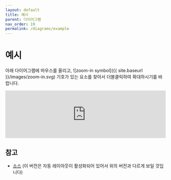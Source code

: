 ```yaml
---
layout: default
title: 예시
parent: 다이어그램
nav_order: 19
permalink: /diagrams/example
---
```


# 예시

아래 다이어그램에 마우스를 올리고,
![zoom-in symbol]({{ site.baseurl }}/images/zoom-in.svg) 기호가 있는 요소를 찾아서 더블클릭하여 확대하시기를 바랍니다.

<script type="text/javascript" src="https://static.structurizr.com/js/structurizr-embed.js"></script>
<iframe id="myEmbeddedDiagram" class="thumbnail" src="https://structurizr.com/embed/36141?diagram=SystemContext&diagramSelector=true&iframe=myEmbeddedDiagram" width="100%" marginwidth="0" marginheight="0" frameborder="0" scrolling="no" allowfullscreen="true"></iframe>

## 참고

- [소스](https://structurizr.com/dsl?example=big-bank-plc) (이 버전은 자동 레이아웃이 활성화되어 있어서 위의 버전과 다르게 보일 것입니다)

<script type="application/javascript" src="https://code.jquery.com/jquery-3.7.1.slim.min.js"></script>
<script type="application/javascript" src="/assets/c4model.js"></script>
